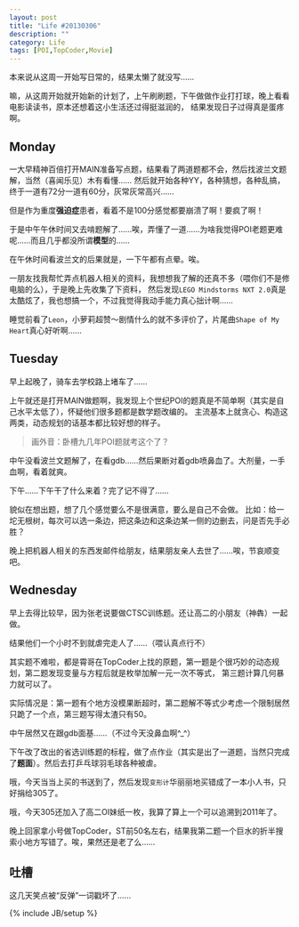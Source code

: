 ```yaml
---
layout: post
title: "Life #20130306"
description: ""
category: Life 
tags: [POI,TopCoder,Movie]
---
```


本来说从这周一开始写日常的，结果太懒了就没写……

嘛，从这周开始就开始新的计划了，上午刷刷题，下午做做作业打打球，晚上看看电影读读书，原本还想着这小生活还过得挺滋润的，
结果发现日子过得真是蛋疼啊。

## Monday
一大早精神百倍打开MAIN准备写点题，结果看了两道题都不会，然后找波兰文题解，当然（喜闻乐见）木有看懂……
然后就开始各种YY，各种猜想，各种乱搞，终于一道有72分一道有60分，灰常灰常高兴……

但是作为重度**强迫症**患者，看着不是100分感觉都要崩溃了啊！要疯了啊！

于是中午午休时间又去啃题解了……唉，弄懂了一道……为啥我觉得POI老题更难呢……而且几乎都没所谓**模型**的……

在午休时间看波兰文的后果就是，一下午都有点晕。唉。

一朋友找我帮忙弄点机器人相关的资料，我想想我了解的还真不多（喂你们不是修电脑的么），于是晚上先收集了下资料，
然后发现`LEGO Mindstorms NXT 2.0`真是太酷炫了，我也想搞一个，不过我觉得我动手能力真心拙计啊……

睡觉前看了`Leon`，小萝莉超赞～剧情什么的就不多评价了，片尾曲`Shape of My Heart`真心好听啊……

## Tuesday
早上起晚了，骑车去学校路上堵车了……

上午就还是打开MAIN做题啊，我发现上个世纪POI的题真是不简单啊（其实是自己水平太低了），怀疑他们很多题都是数学题改编的。
主流基本上就贪心、构造这两类，动态规划的话基本都比较好想的样子。

> 画外音：卧槽九几年POI题就考这个了？

中午没看波兰文题解了，在看gdb……然后果断对着gdb喷鼻血了。大剂量，一手血啊，看着就爽。

下午……下午干了什么来着？完了记不得了……

貌似在想出题，想了几个感觉要么不是很满意，要么是自己不会做。
比如：给一坨无根树，每次可以选一条边，把这条边和这条边某一侧的边删去，问是否先手必胜？

晚上把机器人相关的东西发邮件给朋友，结果朋友亲人去世了……唉，节哀顺变吧。

## Wednesday
早上去得比较早，因为张老说要做CTSC训练题。还让高二的小朋友（神犇）一起做。

结果他们一个小时不到就虐完走人了……（喂认真点行不）

其实题不难啦，都是霄哥在TopCoder上找的原题，第一题是个很巧妙的动态规划，第二题发现变量与方程后就是枚举加解一元一次不等式，
第三题计算几何暴力就可以了。

实际情况是：第一题有个地方没模果断超时，第二题解不等式少考虑一个限制居然只跪了一个点，第三题写得太渣只有50。

中午居然又在跟gdb面基……（不过今天没鼻血啊^_^）

下午改了改出的省选训练题的标程，做了点作业（其实是出了一道题，当然只完成了**题面**）。然后去打乒乓球羽毛球各种被虐。

哦，今天当当上买的书送到了，然后发现`变形计`华丽丽地买错成了一本小人书，只好捐给305了。

哦，今天305还加入了高二OI妹纸一枚，我算了算上一个可以追溯到2011年了。

晚上回家拿小号做TopCoder，ST前50名左右，结果我第二题一个巨水的折半搜索小地方写错了。唉，果然还是老了么……

## 吐槽
这几天笑点被“反弹”一词戳坏了……

{% include JB/setup %}

